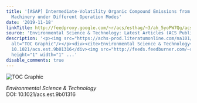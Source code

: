 ```yaml
---
title: '[ASAP] Intermediate-Volatility Organic Compound Emissions from Nonroad Construction
  Machinery under Different Operation Modes'
date: '2019-11-18'
linkTitle: http://feedproxy.google.com/~r/acs/esthag/~3/ah_5yoPW7Qg/acs.est.9b01316
source: 'Environmental Science & Technology: Latest Articles (ACS Publications)'
description: '<p><img src="https://achs-prod.literatumonline.com/na101/home/literatum/publisher/achs/journals/content/esthag/0/esthag.ahead-of-print/acs.est.9b01316/20191115/images/medium/es9b01316_0005.gif"
  alt="TOC Graphic"/></p><div><cite>Environmental Science & Technology</cite></div><div>DOI:
  10.1021/acs.est.9b01316</div><img src="http://feeds.feedburner.com/~r/acs/esthag/~4/ah_5yoPW7Qg"
  height="1" width="1" ...'
disable_comments: true
---
```

<p><img src="https://achs-prod.literatumonline.com/na101/home/literatum/publisher/achs/journals/content/esthag/0/esthag.ahead-of-print/acs.est.9b01316/20191115/images/medium/es9b01316_0005.gif" alt="TOC Graphic"/></p><div><cite>Environmental Science & Technology</cite></div><div>DOI: 10.1021/acs.est.9b01316</div><img src="http://feeds.feedburner.com/~r/acs/esthag/~4/ah_5yoPW7Qg" height="1" width="1" ...